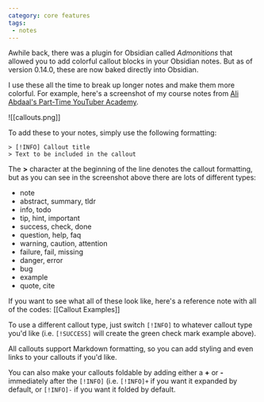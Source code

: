 ```yaml
---
category: core features
tags: 
 - notes
---
```

Awhile back, there was a plugin for Obsidian called _Admonitions_ that allowed you to add colorful callout blocks in your Obsidian notes. But as of version 0.14.0, these are now baked directly into Obsidian.

I use these all the time to break up longer notes and make them more colorful. For example, here's a screenshot of my course notes from [Ali Abdaal's Part-Time YouTuber Academy](https://ptya.samcart.com/referral/IKjWOptt/HM7SxVjPbTlTjy18).

![[callouts.png]]

To add these to your notes, simply use the following formatting:

```
> [!INFO] Callout title
> Text to be included in the callout
```

The **>** character at the beginning of the line denotes the callout formatting, but as you can see in the screenshot above there are lots of different types:

- note
- abstract, summary, tldr
- info, todo
- tip, hint, important
- success, check, done
- question, help, faq
- warning, caution, attention
- failure, fail, missing
- danger, error
- bug
- example
- quote, cite

If you want to see what all of these look like, here's a reference note with all of the codes: [[Callout Examples]]

To use a different callout type, just switch `[!INFO]` to whatever callout type you'd like (i.e. `[!SUCCESS]` will create the green check mark example above).

All callouts support Markdown formatting, so you can add styling and even links to your callouts if you'd like.

You can also make your callouts foldable by adding either a **+** or **-** immediately after the `[!INFO]` (i.e. `[!INFO]+` if you want it expanded by default, or `[!INFO]-` if you want it folded by default.